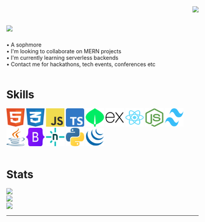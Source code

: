  <img align="right" src="https://komarev.com/ghpvc/?username=sahiwl" />

<h1 align="left">
    <img src="https://readme-typing-svg.herokuapp.com/?font=Righteous&size=30&center=false&vCenter=false&width=500&height=70&duration=4000&lines=Hi+There!+;+I'm+Sahil;" />
</h1>
<div style="padding-bottom: 15px">
• A sophmore<br>• I'm looking to collaborate on MERN projects<br>• I'm currently learning serverless backends<br>• Contact me for hackathons, tech events, conferences etc<br>
</div >

# Skills   
<div style="padding-bottom: 15px">
<img src="public/icons/html/html.svg" alt="HTML5 Icon" width="48" height="48"> 
<img src="public/icons/css/css.svg" alt="CSS3 Icon" width="48" height="48">
<img src="public/icons/js/js.svg" alt="Javascript Icon" width="48" height="48"> 
<img src="public/icons/ts/ts.svg" alt="Typescript Icon" width="48" height="48"> 
<img src="public/icons/mongodb/mongodb.svg" alt="MongoDB Icon" width="48" height="48">
<img src="public/icons/expressjs/expressjs_logo_icon_169185.png" height="48px" width="48px" alt="Expressjs Icon">
<img src="public/icons/reactjs/reactjs.svg" alt="reactjs Icon" width="48" height="48">
<img src="public/icons/nodejs/nodejs.svg" alt="nodeJs Icon" width="48" height="48"> 
<img src="public/icons/tailwind/tailwind.svg" alt="tailwind Icon" width="48" height="48"> 
<img src="public/icons/java/java.svg" alt="Java Icon" width="48" height="48"> 
<img src="public/icons/bootstrap/bootstrap.svg" alt="Bootstrap Icon" width="48" height="48">
<img src="public/icons/netlify/netlify.svg" alt="Netlify Icon" width="48" height="48"> 
<img src="public/icons/python/python.svg" alt="Python Icon" width="48" height="48"> 
<img src="public/icons/jquery/jquery.svg" alt="jQuery Icon" width="48" height="48"> 
</div> 

# Stats
![](https://github-readme-stats.vercel.app/api?username=sahiwl&theme=dark&hide_border=true&include_all_commits=false&count_private=false)<br/>
![](https://github-readme-streak-stats.herokuapp.com/?user=sahiwl&theme=dark&hide_border=true)<br/>
![](https://github-readme-stats.vercel.app/api/top-langs/?username=sahiwl&theme=dark&hide_border=true&include_all_commits=false&count_private=false&layout=compact)

---



